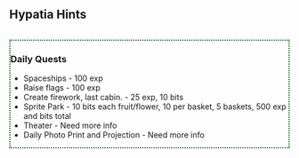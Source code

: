 <h2>Hypatia Hints</h2>
<hr style='height:1px; visibility:hidden;' />

<div style="border-style: dotted;border-width: 2px;border-color: #006900;width: 500px;max-width: 100%;margin-left:auto;margin-right:auto;">
	<h3>Daily Quests</h3>
	<ul style="text-align: left;">
		<li>Spaceships - 100 exp</li>
		<li>Raise flags - 100 exp</li>
		<li>Create firework, last cabin. - 25 exp, 10 bits</li>
		<li>Sprite Park - 10 bits each fruit/flower, 10 per basket, 5 baskets, 500 exp and bits total</li>
		<li>Theater - Need more info</li>
		<li>Daily Photo Print and Projection - Need more info</li>
	</ul>
</div>